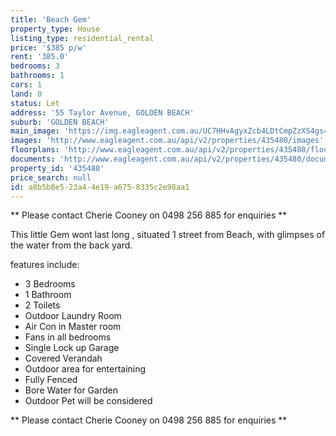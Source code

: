 ```yaml
---
title: 'Beach Gem'
property_type: House
listing_type: residential_rental
price: '$385 p/w'
rent: '385.0'
bedrooms: 3
bathrooms: 1
cars: 1
land: 0
status: Let
address: '55 Taylor Avenue, GOLDEN BEACH'
suburb: 'GOLDEN BEACH'
main_image: 'https://img.eagleagent.com.au/UC7HHvAgyxZcb4LDtCmpZzXS4gs=/1280x854/smart/https://s3-us-west-2.amazonaws.com/eagleagent-orig/images/6824787/421504938-image-M.jpg'
images: 'http://www.eagleagent.com.au/api/v2/properties/435480/images'
floorplans: 'http://www.eagleagent.com.au/api/v2/properties/435480/floorplans'
documents: 'http://www.eagleagent.com.au/api/v2/properties/435480/documents'
property_id: '435480'
price_search: null
id: a8b5b8e5-23a4-4e19-a675-8335c2e98aa1
---
```

** Please contact Cherie Cooney on 0498 256 885 for enquiries **

This little Gem wont last long , situated 1 street from Beach, with glimpses of the water from the back yard.

features include:
* 3 Bedrooms
* 1 Bathroom
* 2 Toilets
* Outdoor Laundry Room
* Air Con in Master room
* Fans in all bedrooms
* Single Lock up Garage
* Covered Verandah
* Outdoor area for entertaining
* Fully Fenced
* Bore Water for Garden
* Outdoor Pet will be considered

** Please contact Cherie Cooney on 0498 256 885 for enquiries **